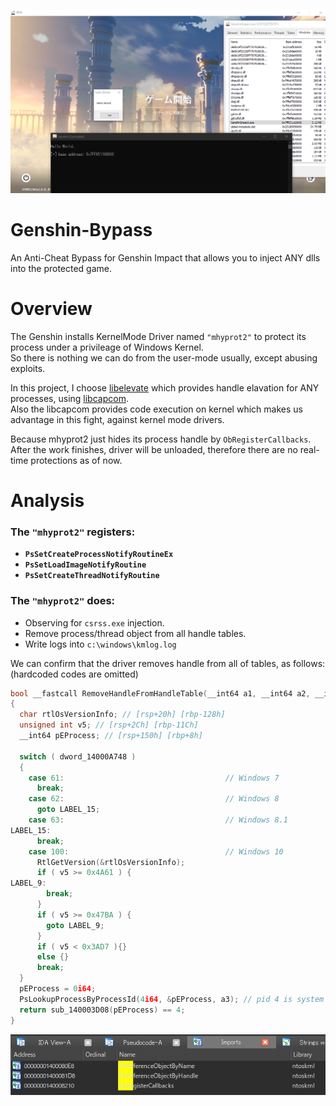 ![IMAGE](genshin.png)

# Genshin-Bypass
An Anti-Cheat Bypass for Genshin Impact that allows you to inject ANY dlls into the protected game.

# Overview

The Genshin installs KernelMode Driver named `"mhyprot2"` to protect its process under a privileage of Windows Kernel.  
So there is nothing we can do from the user-mode usually, except abusing exploits.

In this project, I choose [libelevate](https://github.com/notscimmy/libelevate) which provides handle elavation for ANY processes, using [libcapcom](https://github.com/notscimmy/libcapcom).  
Also the libcapcom provides code execution on kernel which makes us advantage in this fight, against kernel mode drivers.

Because mhyprot2 just hides its process handle by `ObRegisterCallbacks`.  
After the work finishes, driver will be unloaded, therefore there are no real-time protections as of now.

# Analysis

### The `"mhyprot2"` registers:

- **`PsSetCreateProcessNotifyRoutineEx`**
- **`PsSetLoadImageNotifyRoutine`**
- **`PsSetCreateThreadNotifyRoutine`**

### The `"mhyprot2"` does:

- Observing for `csrss.exe` injection.
- Remove process/thread object from all handle tables.
- Write logs into `c:\windows\kmlog.log`

We can confirm that the driver removes handle from all of tables, as follows:  
(hardcoded codes are omitted)

```cpp
bool __fastcall RemoveHandleFromHandleTable(__int64 a1, __int64 a2, __int64 a3)
{
  char rtlOsVersionInfo; // [rsp+20h] [rbp-128h]
  unsigned int v5; // [rsp+2Ch] [rbp-11Ch]
  __int64 pEProcess; // [rsp+150h] [rbp+8h]

  switch ( dword_14000A748 )
  {
    case 61:                                    // Windows 7
      break;
    case 62:                                    // Windows 8
      goto LABEL_15;
    case 63:                                    // Windows 8.1
LABEL_15:
      break;
    case 100:                                   // Windows 10
      RtlGetVersion(&rtlOsVersionInfo);
      if ( v5 >= 0x4A61 ) {
LABEL_9:
        break;
      }
      if ( v5 >= 0x47BA ) {
        goto LABEL_9;
      }
      if ( v5 < 0x3AD7 ){}
      else {}
      break;
  }
  pEProcess = 0i64;
  PsLookupProcessByProcessId(4i64, &pEProcess, a3); // pid 4 is system process
  return sub_140003D08(pEProcess) == 4;
}
```

![IMAGE](analysis01.png)
